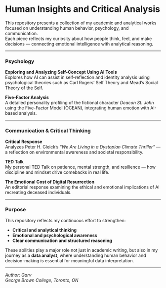 # Human Insights and Critical Analysis

This repository presents a collection of my academic and analytical works focused on understanding human behavior, psychology, and communication.  
Each piece reflects my curiosity about how people think, feel, and make decisions — connecting emotional intelligence with analytical reasoning.

---

### Psychology
**Exploring and Analyzing Self-Concept Using AI Tools**  
Explores how AI can assist in self-reflection and identity analysis using psychological theories such as Carl Rogers’ Self Theory and Mead’s Social Theory of the Self.

**Five-Factor Analysis**  
A detailed personality profiling of the fictional character *Deacon St. John* using the Five-Factor Model (OCEAN), integrating human emotion with AI-based analysis.

---

### Communication & Critical Thinking
**Critical Response**  
Analyzes Peter H. Gleick’s *“We Are Living in a Dystopian Climate Thriller”* — a reflection on environmental awareness and societal responsibility.

**TED Talk**  
My personal TED Talk on patience, mental strength, and resilience — how discipline and mindset drive comebacks in real life.

**The Emotional Cost of Digital Resurrection**  
An editorial response examining the ethical and emotional implications of AI recreating deceased individuals.

---

### Purpose
This repository reflects my continuous effort to strengthen:
- **Critical and analytical thinking**
- **Emotional and psychological awareness**
- **Clear communication and structured reasoning**

These abilities play a major role not just in academic writing, but also in my journey as a **data analyst**, where understanding human behavior and decision-making is essential for meaningful data interpretation.

---

*Author: Garv*  
*George Brown College, Toronto, ON*  
